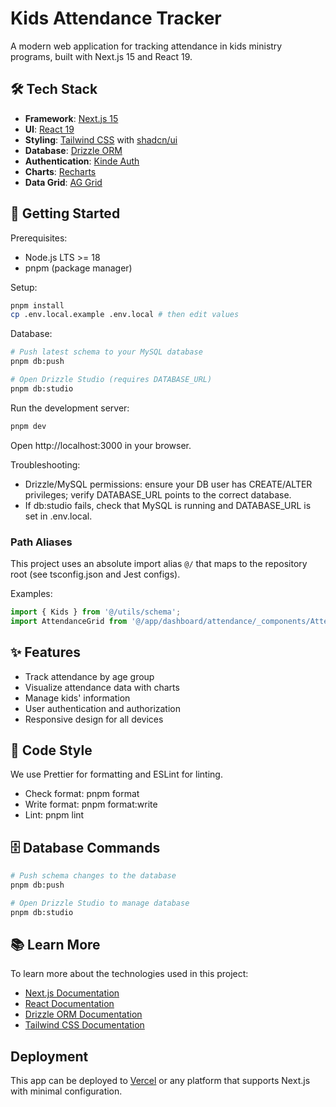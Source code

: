 # Kids Attendance Tracker

A modern web application for tracking attendance in kids ministry programs, built with Next.js 15 and React 19.

## 🛠 Tech Stack

- **Framework**: [Next.js 15](https://nextjs.org/)
- **UI**: [React 19](https://react.dev/)
- **Styling**: [Tailwind CSS](https://tailwindcss.com/) with [shadcn/ui](https://ui.shadcn.com/)
- **Database**: [Drizzle ORM](https://orm.drizzle.team/)
- **Authentication**: [Kinde Auth](https://kinde.com/)
- **Charts**: [Recharts](https://recharts.org/)
- **Data Grid**: [AG Grid](https://www.ag-grid.com/)

## 🚀 Getting Started

Prerequisites:
- Node.js LTS >= 18
- pnpm (package manager)

Setup:
```bash
pnpm install
cp .env.local.example .env.local # then edit values
```

Database:
```bash
# Push latest schema to your MySQL database
pnpm db:push

# Open Drizzle Studio (requires DATABASE_URL)
pnpm db:studio
```

Run the development server:
```bash
pnpm dev
```

Open http://localhost:3000 in your browser.

Troubleshooting:
- Drizzle/MySQL permissions: ensure your DB user has CREATE/ALTER privileges; verify DATABASE_URL points to the correct database.
- If db:studio fails, check that MySQL is running and DATABASE_URL is set in .env.local.

### Path Aliases
This project uses an absolute import alias `@/` that maps to the repository root (see tsconfig.json and Jest configs).

Examples:
```ts
import { Kids } from '@/utils/schema';
import AttendanceGrid from '@/app/dashboard/attendance/_components/AttendanceGrid';
```

## ✨ Features

- Track attendance by age group
- Visualize attendance data with charts
- Manage kids' information
- User authentication and authorization
- Responsive design for all devices

## 🧹 Code Style

We use Prettier for formatting and ESLint for linting.

- Check format: pnpm format
- Write format: pnpm format:write
- Lint: pnpm lint

## 🗄 Database Commands

```bash
# Push schema changes to the database
pnpm db:push

# Open Drizzle Studio to manage database
pnpm db:studio
```

## 📚 Learn More

To learn more about the technologies used in this project:

- [Next.js Documentation](https://nextjs.org/docs)
- [React Documentation](https://react.dev/)
- [Drizzle ORM Documentation](https://orm.drizzle.team/docs)
- [Tailwind CSS Documentation](https://tailwindcss.com/docs)

## Deployment

This app can be deployed to [Vercel](https://vercel.com/) or any platform that supports Next.js with minimal configuration.
